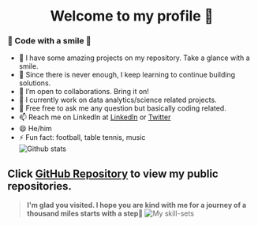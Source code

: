 <h1 align="center">Welcome to my profile 👋</h1>

### 🤔 Code with a smile 🤔

- 🔭 I have some amazing projects on my repository. Take a glance with a smile.
- 🌱 Since there is never enough, I keep learning to continue building solutions.
- 👯 I’m open to collaborations. Bring it on!
- 🤔 I currently work on data analytics/science related projects. 
- 💬 Free free to ask me any question but basically coding related.
- 📫 Reach me on Linkedln at [Linkedln](https://www.linkedin.com/in/dekoma4u/) or [Twitter](https://www.twitter.com/dekoma4u)
- 😄 He/him
- ⚡ Fun fact: football, table tennis, music \
![Github stats](https://github-readme-stats.vercel.app/api?username=dekoma4u)
## Click [GitHub Repository](https://github.com/dekoma4u?tab=repositories) to view my public repositories.
>**I'm glad you visited. I hope you are kind with me for a journey of a thousand miles starts with a step👋**
![My skill-sets](dekoma4u/7-Essential-Data-Analyst-Skills-scaled.jpeg)
